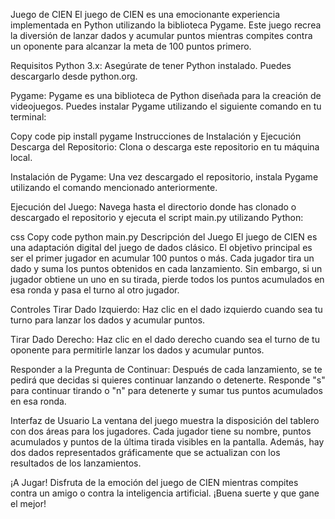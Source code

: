 Juego de CIEN
El juego de CIEN es una emocionante experiencia implementada en Python utilizando la biblioteca Pygame. Este juego recrea la diversión de lanzar dados y acumular puntos mientras compites contra un oponente para alcanzar la meta de 100 puntos primero.

Requisitos
Python 3.x: Asegúrate de tener Python instalado. Puedes descargarlo desde python.org.

Pygame: Pygame es una biblioteca de Python diseñada para la creación de videojuegos. Puedes instalar Pygame utilizando el siguiente comando en tu terminal:

Copy code
pip install pygame
Instrucciones de Instalación y Ejecución
Descarga del Repositorio: Clona o descarga este repositorio en tu máquina local.

Instalación de Pygame: Una vez descargado el repositorio, instala Pygame utilizando el comando mencionado anteriormente.

Ejecución del Juego: Navega hasta el directorio donde has clonado o descargado el repositorio y ejecuta el script main.py utilizando Python:

css
Copy code
python main.py
Descripción del Juego
El juego de CIEN es una adaptación digital del juego de dados clásico. El objetivo principal es ser el primer jugador en acumular 100 puntos o más. Cada jugador tira un dado y suma los puntos obtenidos en cada lanzamiento. Sin embargo, si un jugador obtiene un uno en su tirada, pierde todos los puntos acumulados en esa ronda y pasa el turno al otro jugador.

Controles
Tirar Dado Izquierdo: Haz clic en el dado izquierdo cuando sea tu turno para lanzar los dados y acumular puntos.

Tirar Dado Derecho: Haz clic en el dado derecho cuando sea el turno de tu oponente para permitirle lanzar los dados y acumular puntos.

Responder a la Pregunta de Continuar: Después de cada lanzamiento, se te pedirá que decidas si quieres continuar lanzando o detenerte. Responde "s" para continuar tirando o "n" para detenerte y sumar tus puntos acumulados en esa ronda.

Interfaz de Usuario
La ventana del juego muestra la disposición del tablero con dos áreas para los jugadores. Cada jugador tiene su nombre, puntos acumulados y puntos de la última tirada visibles en la pantalla. Además, hay dos dados representados gráficamente que se actualizan con los resultados de los lanzamientos.

¡A Jugar!
Disfruta de la emoción del juego de CIEN mientras compites contra un amigo o contra la inteligencia artificial. ¡Buena suerte y que gane el mejor!






